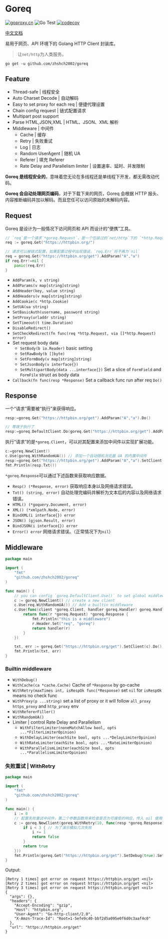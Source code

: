 # Goreq
[![goproxy.cn](https://goproxy.cn/stats/github.com/zhshch2002/goreq/badges/download-count.svg)](https://goproxy.cn)
![Go Test](https://github.com/zhshch2002/goreq/workflows/Go%20Test/badge.svg)
[![codecov](https://codecov.io/gh/zhshch2002/goreq/branch/master/graph/badge.svg)](https://codecov.io/gh/zhshch2002/goreq)

[中文文档](https://gospider.athorx.com/)

易用于网页、API 环境下的 Golang HTTP Client 封装库。

> 让`net/http`为人类服务。

```shell script
go get -u github.com/zhshch2002/goreq
```

## Feature
* Thread-safe | 线程安全
* Auto Charset Decode | 自动解码
* Easy to set proxy for each req | 便捷代理设置
* Chain config request | 链式配置请求
* Multipart post support
* Parse HTML,JSON,XML | HTML、JSON、XML 解析
* Middleware | 中间件
    * Cache | 缓存
    * Retry | 失败重试
    * Log | 日志
    * Random UserAgent | 随机 UA
    * Referer | 填充 Referer
    * Rate Delay and Parallelism limiter | 设置速率、延时、并发限制

**Goreq 是线程安全的**，意味着您无论在多线程还是单线程下开发，都无需改动代码。

**Goreq 会自动处理网页编码**，对于下载下来的网页，Goreq 会根据 HTTP 报头、内容推断编码并加以解码。而且您任可以访问原始的未解码内容。

## Request
Goreq 是设计为一般情况下访问网页和 API 而设计的“便携”工具。
```go
// `req`是一个请求`*goreq.Request`，是一个包装过的`net/http`下的 `*http.Request`
req := goreq.Get("https://httpbin.org/")

// 请求可以被链式配置，如果配置过程中出现错误，`req.Err`将不再为`nil`
req = goreq.Get("https://httpbin.org/get").AddParam("A","a")
if req.Err!=nil {
    panic(req.Err)
}
```

* `AddParam(k, v string)`
* `AddParams(v map[string]string)`
* `AddHeader(key, value string)`
* `AddHeaders(v map[string]string)`
* `AddCookie(c *http.Cookie)`
* `SetUA(ua string)`
* `SetBasicAuth(username, password string)`
* `SetProxy(urladdr string)`
* `SetTimeout(t time.Duration)`
* `DisableRedirect()`
* `SetCheckRedirect(fn func(req *http.Request, via []*http.Request) error)`
* Set request body data
    * `SetBody(b io.Reader)` basic setting
    * `SetRawBody(b []byte)`
    * `SetFormBody(v map[string]string)`
    * `SetJsonBody(v interface{})`
    * `SetMultipartBody(data ...interface{})` Set a slice of `FormField` and `FormFile` struct as body data
* `Callback(fn func(resp *Response)` Set a callback func run after req `Do()`

## Response
一个“请求”需要被“执行”来获得响应。

```go
resp:=goreq.Get("https://httpbin.org/get").AddParam("A","a").Do()

// 等效于执行了
resp:=goreq.DefaultClient.Do(goreq.Get("https://httpbin.org/get").AddParam("A","a"))
```
执行“请求”的是`*goreq.Client`，可以对其配置来添加中间件以实现扩展功能。

```go
c:=goreq.NewClient()
c.Use(goreq.WithRandomUA()) // 添加一个自动随机浏览器 UA 的内置中间件
resp:=goreq.Get("https://httpbin.org/get").AddParam("A","a").SetClient(c).Do()
fmt.Println(resp.Txt())
```

`*goreq.Response`可以通过下述函数来获取响应数据。
* `Resp() (*Response, error)` 获取响应本身以及网络请求错误。
* `Txt() (string, error)` 自动处理完编码并解析为文本后的内容以及网络请求错误。
* `HTML() (*goquery.Document, error)`
* `XML() (*xmlpath.Node, error)`
* `BindXML(i interface{}) error`
* `JSON() (gjson.Result, error)`
* `BindJSON(i interface{}) error`
* `Error() error` 网络请求错误。（正常情况下为`nil`）

## Middleware
```go
package main

import (
	"fmt"
	"github.com/zhshch2002/goreq"
)

func main() {
	// you can config `goreq.DefaultClient.Use()` to set global middleware
	c := goreq.NewClient() // create a new client
	c.Use(req.WithRandomUA()) // Add a builtin middleware
	c.Use(func(client *goreq.Client, handler goreq.Handler) goreq.Handler { // Add another middleware
		return func(r *goreq.Request) *goreq.Response {
			fmt.Println("this is a middleware")
			r.Header.Set("req", "goreq")
			return handler(r)
		}
	})

	txt, err := goreq.Get("https://httpbin.org/get").SetClient(c).Do().Txt()
	fmt.Println(txt, err)
}
```
### Builtin middleware
* `WithDebug()`
* `WithCache(ca *cache.Cache)` Cache of `*Response` by go-cache
* `WithRetry(maxTimes int, isRespOk func(*Response)` set `nil` for `isRespOk` means no check func
* `WithProxy(p ...string)` set a list of proxy or it will follow `all_proxy` `https_proxy` and `http_proxy` env
* `WithRefererFiller()`
* `WithRandomUA()`
* Limiter | control Rate Delay and Parallelism
  * `WithFilterLimiter(noneMatchAllow bool, opts ...*FilterLimiterOpinion)` 
  * `WithDelayLimiter(eachSite bool, opts ...*DelayLimiterOpinion)` 
  * `WithRateLimiter(eachSite bool, opts ...*RateLimiterOpinion)` 
  * `WithParallelismLimiter(eachSite bool, opts ...*ParallelismLimiterOpinion)` 

### 失败重试 | WithRetry
```go
package main

import (
	"fmt"
	"github.com/zhshch2002/goreq"
)

func main() {
	i := 0
	// 配置失败重试中间件，第二个参数函数用来检查是否为可接受的响应，传入 nil 使用默认函数。
	c := goreq.NewClient(goreq.WithRetry(10, func(resp *goreq.Response) bool {
		if i < 3 { // 为了演示模拟几次失败
			i += 1
			return false
		}
		return true
	}))
	fmt.Println(goreq.Get("https://httpbin.org/get").SetDebug(true).SetClient(c).Do().Text)
}
```

Output:
```
[Retry 1 times] got error on request https://httpbin.org/get <nil>
[Retry 2 times] got error on request https://httpbin.org/get <nil>
[Retry 3 times] got error on request https://httpbin.org/get <nil>
{
  "args": {},
  "headers": {
    "Accept-Encoding": "gzip",
    "Host": "httpbin.org",
    "User-Agent": "Go-http-client/2.0",
    "X-Amzn-Trace-Id": "Root=1-5efe9c40-bbf2d5a095e0f6d0c3aaf4c0"
  },
  "url": "https://httpbin.org/get"
}
```